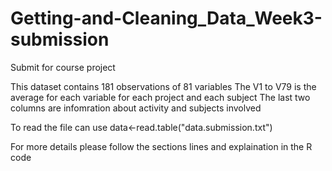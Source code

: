 Getting-and-Cleaning_Data_Week3-submission
==========================================

Submit for course project

This dataset contains 181 observations of 81 variables
The V1 to V79 is the average for each variable for each project and each subject
The last two columns are infomration about activity and subjects involved

To read the file can use
data<-read.table("data.submission.txt")


For more details please follow the sections lines and explaination in the R code

